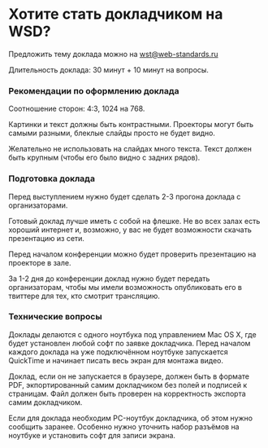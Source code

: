 Хотите стать докладчиком на WSD?
===

Предложить тему доклада можно на wst@web-standards.ru

Длительность доклада: 30 минут + 10 минут на вопросы.

### Рекомендации по оформлению доклада

Соотношение сторон: 4:3, 1024 на 768.

Картинки и текст должны быть контрастными. Проекторы могут быть самыми разными, блеклые слайды просто не будет видно.

Желательно не использовать на слайдах много текста. Текст должен быть крупным (чтобы его было видно с задних рядов).

### Подготовка доклада

Перед выступлением нужно будет сделать 2-3 прогона доклада с организаторами.

Готовый доклад лучше иметь с собой на флешке. Не во всех залах есть хороший интернет и, возможно, у вас не будет возможности скачать презентацию из сети.

Перед началом конференции можно будет проверить презентацию на проекторе в зале.

За 1-2 дня до конференции доклад нужно будет передать организаторам, чтобы мы имели возможность опубликовать его в твиттере для тех, кто смотрит трансляцию.

### Технические вопросы

Доклады делаются с одного ноутбука под управлением Mac OS X, где будет установлен любой софт по заявке докладчика. Перед началом каждого доклада на уже подключённом ноутбуке запускается QuickTime и начинает писать весь экран для монтажа видео.

Доклад, если он не запускается в браузере, должен быть в формате PDF, экпортированный самим докладчиком без полей и подписей к страницам. Файл должен быть проверен на корректность экспорта самим докладчиком.

Если для доклада необходим PC-ноутбук докладчика, об этом нужно сообщить заранее. Особенно нужно уточнить набор разъёмов на ноутбуке и установить софт для записи экрана.
